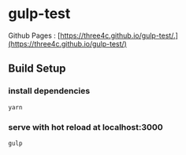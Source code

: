 # gulp-test
Github Pages :  [https://three4c.github.io/gulp-test/.](https://three4c.github.io/gulp-test/)

## Build Setup
### install dependencies
```
yarn
```

### serve with hot reload at localhost:3000
```
gulp
```

